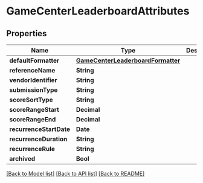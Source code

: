 # GameCenterLeaderboardAttributes

## Properties
Name | Type | Description | Notes
------------ | ------------- | ------------- | -------------
**defaultFormatter** | [**GameCenterLeaderboardFormatter**](GameCenterLeaderboardFormatter.md) |  | [optional] 
**referenceName** | **String** |  | [optional] 
**vendorIdentifier** | **String** |  | [optional] 
**submissionType** | **String** |  | [optional] 
**scoreSortType** | **String** |  | [optional] 
**scoreRangeStart** | **Decimal** |  | [optional] 
**scoreRangeEnd** | **Decimal** |  | [optional] 
**recurrenceStartDate** | **Date** |  | [optional] 
**recurrenceDuration** | **String** |  | [optional] 
**recurrenceRule** | **String** |  | [optional] 
**archived** | **Bool** |  | [optional] 

[[Back to Model list]](../README.md#documentation-for-models) [[Back to API list]](../README.md#documentation-for-api-endpoints) [[Back to README]](../README.md)


